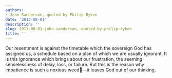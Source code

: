 ```yaml
---
authors:
- John Sanderson, quoted by Philip Ryken
date: '2013-08-01'
description: ''
slug: 2013-08-01-john-sanderson,-quoted-by-philip-ryken
title: ''
---
```

Our resentment is against the timetable which the sovereign God has assigned us, a schedule based on a plan of which we are usually ignorant. It is this ignorance which brings about our frustration, the seeming senselessness of delay, loss, or failure. But this is the reason why impatience is such a noxious weed—it leaves God out of our thinking.



